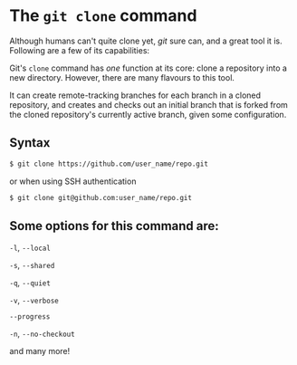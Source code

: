 # The `git clone` command

Although humans can't quite clone yet, *git* sure can, and a great tool it is. Following are a few of its capabilities:

Git's `clone` command has *one* function at its core: clone a repository into a new directory. However, there are many flavours to this tool.

It can create remote-tracking branches for each branch in a cloned repository, and creates and checks out an initial branch that is forked from the cloned repository's currently active branch, given some configuration.

## Syntax
```bash
$ git clone https://github.com/user_name/repo.git
```
or when using SSH authentication

```bash
$ git clone git@github.com:user_name/repo.git
```

## Some options for this command are:

`-l`, `--local`

`-s`, `--shared`

`-q`, `--quiet`

`-v`, `--verbose`

`--progress`

`-n`, `--no-checkout`

and many more!